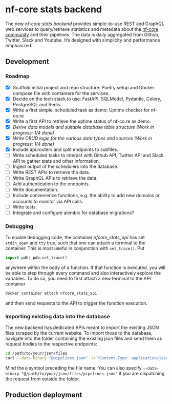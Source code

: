 # nf-core stats backend

The new _nf-core stats backend_ provides simple-to-use REST and GraphQL web services to query/retrieve statistics and metadata about the [nf-core community](https://nf-co.re) and their pipelines. The data is daily aggregated from Github, Twitter, Slack and Youtube. It’s designed with simplicity and performance emphasized.

## Development

### Roadmap

- [x] Scaffold initial project and repo structure: Poetry setup and Docker compose file with containers for the services.
- [x] Decide on the tech stack to use: FastAPI, SQLModel, Pydantic, Celery, PostgreSQL and Redis.
- [x] Write a first simple, scheduled task as demo: Uptime checker for nf-co.re
- [x] Write a first API to retrieve the uptime status of nf-co.re as demo.
- [x] _Derive data models and suitable database table structure (Work in progress: 1/4 done)_
- [x] _Write CRUD logic for the various data types and sources (Work in progress: 1/4 done)_
- [x] Include api.routers and split endpoints to subfiles.
- [ ] Write scheduled tasks to interact with Github API, Twitter API and Slack API to gather stats and other information.
- [ ] Ingest output of the schedulers into the database.
- [ ] Write REST APIs to retrieve the data.
- [ ] Write GraphQL APIs to retrieve the data.
- [ ] Add authentication to the endpoints.
- [ ] Write documentation.
- [ ] Include convenience functions, e.g. the ability to add new domains or accounts to monitor via API calls.
- [ ] Write tests.
- [ ] Integrate and configure alembic for database migrations?

### Debugging

To enable debugging code, the container _nfcore_stats_api_ has set `stdin_open` and `tty` true, such that one can attach a terminal to the container. This is most useful in conjunction with `set_trace()`. Put

```python
import pdb; pdb.set_trace()
```

anywhere within the body of a function. If that function is executed, you will be able to step through every command and also interactively explore the variables. To do so, you need to first attach a new terminal to the API container

```bash
docker container attach nfcore_stats_api
```

and then send requests to the API to trigger the function execution.

### Importing existing data into the database

The new backend has dedicated APIs meant to import the existing JSON files scraped by the current website. To import those
to the database, navigate into the folder containing the existing json files and send them as request bodies to the respective endpoints:

```bash
cd /path/to/your/json/files
curl --data-binary "@pipelines.json" -H "Content-Type: application/json" -X PUT http://localhost:8000/import/pipelines
```

Mind the `@` symbol preceding the file name. You can also specify `--data-binary "@/path/to/your/json/files/pipelines.json"` if you are dispatching the request from outside the folder.

## Production deployment
